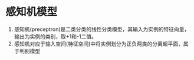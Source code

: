 # 感知机模型

1. 感知机(preceptron)是二类分类的线性分类模型，其输入为实例的特征向量，输出为实例的类别，取+1和-1二值。
2. 感知机对应于输入空间(特征空间)中将实例划分为正负两类的分离超平面，属于判别模型